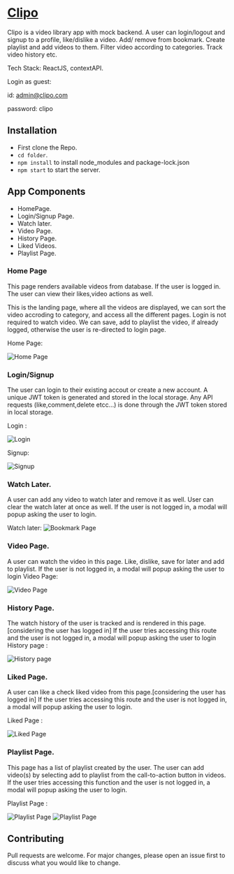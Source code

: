 # [Clipo](https://clipo.netlify.app/)

Clipo is a video library app with mock backend. A user can login/logout and signup to a profile, like/dislike a video. Add/ remove from bookmark. Create playlist and add videos to them. Filter video according to categories. Track video history etc.


Tech Stack: ReactJS, contextAPI.


Login as guest:

id: admin@clipo.com


password: clipo


## Installation

* First clone the Repo.
* ```cd folder```.
* ``` npm install ``` to install node_modules and package-lock.json
* ```npm start``` to start the server. 

## App Components
* HomePage.
* Login/Signup Page.
* Watch later.
* Video Page.
* History Page.
* Liked Videos.
* Playlist Page.

### Home Page
This page renders available videos from database. If the user is logged in. The user can view their likes,video actions as well.

This is the landing page, where all the videos are displayed, we can sort the video accroding to category, and access all the different pages.
Login is not required to watch video.
We can save, add to playlist the video, if already logged, otherwise the user is re-directed to login page.

Home Page:

![Home Page](./screenshots/Screenshot%202022-09-26%20110806.png)


### Login/Signup

The user can login to their existing accout or create a new account. A unique JWT token is generated and stored in the local storage. Any API requests (like,comment,delete etcc...) is done through the JWT token stored in local storage. 


Login :


![Login](./screenshots/Screenshot%20(267).png)

Signup: 


![Signup](./screenshots/Screenshot%20(268).png)


### Watch Later.

A user can add any video to watch later and remove it as well. User can clear the watch later at once as well.
If the user is not logged in, a modal will popup asking the user to login.


Watch later: 
![Bookmark Page](./screenshots/Screenshot%20(6).png)

### Video Page.
A user can watch the video in this page. Like, dislike, save for later and add to playlist.
If the user is not logged in, a modal will popup asking the user to login
Video Page:

![Video Page](./screenshots/Screenshot%20(7).png)

### History Page.

The watch history of the user is tracked and is rendered in this page.[considering the user has logged in]
If the user tries accessing this route and the user is not logged in, a modal will popup asking the user to login
History page  :

![History page ](./screenshots/Screenshot%20(2).png)


### Liked Page.

A user can like a check liked video from this page.[considering the user has logged in] 
If the user tries accessing this route and the user is not logged in, a modal will popup asking the user to login.

Liked Page :

![Liked Page ](./screenshots/Screenshot%20(3).png)

### Playlist Page.

This page has a list of playlist created by the user. The user can add video(s) by selecting add to playlist from the call-to-action button in videos.  
If the user tries accessing this function and the user is not logged in, a modal will popup asking the user to login.


Playlist Page :  

![Playlist Page](./screenshots/Screenshot%20(4).png)
![Playlist Page](./screenshots/Screenshot%20(5).png)


## Contributing
Pull requests are welcome. For major changes, please open an issue first to discuss what you would like to change.
